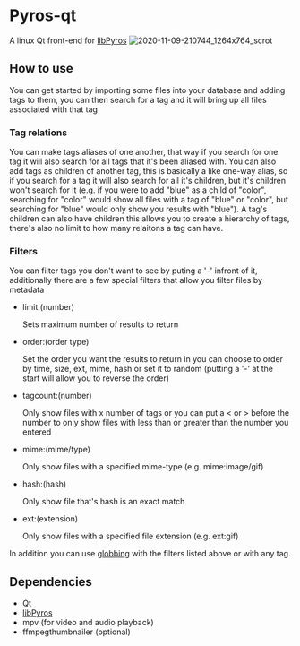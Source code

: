 # Pyros-qt
A linux Qt front-end for [libPyros]
![2020-11-09-210744_1264x764_scrot](https://user-images.githubusercontent.com/73812529/98622807-f8a3ef80-22cf-11eb-9323-18f0830a3c6a.png)

## How to use
You can get started by importing some files into your database and adding tags to them, you can then search for a tag and it will bring up all files associated with that tag 
### Tag relations
You can make tags aliases of one another, that way if you search for one tag it will also search for all tags that it's been aliased with. You can also add tags as children of another tag, this is basically a like one-way alias, so if you search for a tag it will also search for all it's children, but it's children won't search for it (e.g. if you were to add "blue" as a child of "color", searching for "color" would show all files with a tag of "blue" or "color", but searching for "blue" would only show you results with "blue"). A tag's children can also have children this allows you to create a hierarchy of tags, there's also no limit to how many relaitons a tag can have.
### Filters
You can filter tags you don't want to see by puting a '-' infront of it, additionally there are a few special filters that allow you filter files by metadata
* limit:(number)

  Sets maximum number of results to return
* order:(order type)

  Set the order you want the results to return in you can choose to order by time, size, ext, mime, hash or set it to random (putting a '-' at the start will allow you to reverse the order)
* tagcount:(number)

  Only show files with x number of tags or you can put a < or > before the number to only show files with less than or greater than the number you entered
* mime:(mime/type)

  Only show files with a specified mime-type (e.g. mime:image/gif)
* hash:(hash)

  Only show file that's hash is an exact match
* ext:(extension)

  Only show files with a specified file extension (e.g. ext:gif)

In addition you can use [globbing] with the filters listed above or with any tag.
## Dependencies
* Qt
* [libPyros]
* mpv (for video and audio playback)
* ffmpegthumbnailer (optional)

[libPyros]: https://github.com/saelz/libPyros
[globbing]: https://en.wikipedia.org/wiki/Glob_(programming)
